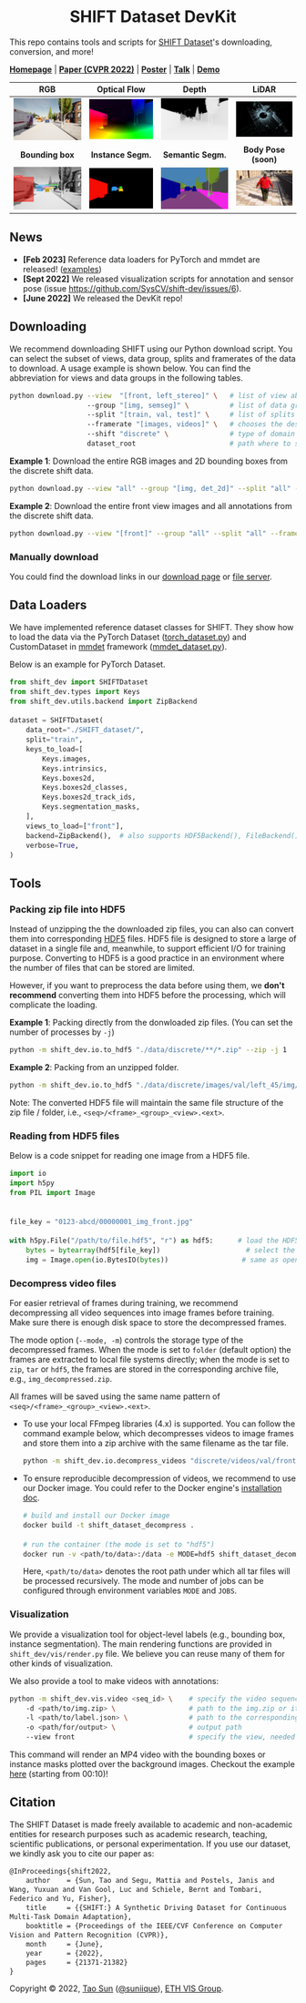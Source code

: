 <h1 align="center"> SHIFT Dataset DevKit </h1>

This repo contains tools and scripts for [SHIFT Dataset](https://www.vis.xyz/shift/)'s downloading, conversion, and more!

[**Homepage**](https://www.vis.xyz/shift) | [**Paper (CVPR 2022)**](https://arxiv.org/abs/2206.08367) | [**Poster**](https://github.com/SysCV/shift-dev/blob/main/assert/Poster%20SHIFT.pdf) | [**Talk**](https://www.youtube.com/watch?v=q39gJveIhRc) | [**Demo**](https://www.youtube.com/watch?v=BsqGrDd2Kzw)


<div align="center">
<div></div>

| **RGB**          |    **Optical Flow**    | **Depth**   | **LiDAR** |
|:----------------:|:----------------:|:----------------:|:---------:|
|  <img src="assert/figures/img.png">                |       <img src="assert/figures/flow.png">     |   <img src="assert/figures/depth.png">                       |   <img src="assert/figures/lidar.png" >         |
|   **Bounding box** | **Instance Segm.** | **Semantic Segm.**  | **Body Pose (soon)**  |
|   <img src="assert/figures/bbox2d.png">                 |     <img src="assert/figures/ins.png">            |         <img src="assert/figures/seg.png">           |       <img src="assert/figures/pose.png">      |

</div>



## News
- **[Feb 2023]** Reference data loaders for PyTorch and mmdet are released! ([examples](https://github.com/SysCV/shift-dev/blob/main/examples))
- **[Sept 2022]** We released visualization scripts for annotation and sensor pose (issue https://github.com/SysCV/shift-dev/issues/6).
- **[June 2022]** We released the DevKit repo!


## Downloading
We recommend downloading SHIFT using our Python download script. You can select the subset of views, data group, splits and framerates of the data to download. A usage example is shown below. You can find the abbreviation for views and data groups in the following tables.

```bash
python download.py --view  "[front, left_stereo]" \   # list of view abbreviation to download
                   --group "[img, semseg]" \          # list of data group abbreviation to download 
                   --split "[train, val, test]" \     # list of splits to download 
                   --framerate "[images, videos]" \   # chooses the desired frame rate (images=1fps, videos=10fps)
                   --shift "discrete" \               # type of domain shifts. Options: discrete, continuous/1x, continuous/10x, continuous/100x 
                   dataset_root                       # path where to store the downloaded data
```
**Example 1**: Download the entire RGB images and 2D bounding boxes from the discrete shift data.
```bash
python download.py --view "all" --group "[img, det_2d]" --split "all" --framerate "[images]" ./data
```

**Example 2**: Download the entire front view images and all annotations from the discrete shift data.
```bash
python download.py --view "[front]" --group "all" --split "all" --framerate "[images]" ./data
```

### Manually download
You could find the download links in our [download page](https://www.vis.xyz/shift/download/) or [file server](https://dl.cv.ethz.ch/shift/).

## Data Loaders

We have implemented reference dataset classes for SHIFT. They
show how to load the data via the PyTorch Dataset ([torch_dataset.py](https://github.com/SysCV/shift-dev/blob/main/examples/torch_dataset.py)) and CustomDataset in [mmdet](https://github.com/open-mmlab/mmdetection) framework ([mmdet_dataset.py](https://github.com/SysCV/shift-dev/blob/main/examples/mmdet_dataset.py)).

Below is an example for PyTorch Dataset.

```python
from shift_dev import SHIFTDataset
from shift_dev.types import Keys
from shift_dev.utils.backend import ZipBackend

dataset = SHIFTDataset(
    data_root="./SHIFT_dataset/",
    split="train",
    keys_to_load=[
        Keys.images,
        Keys.intrinsics,
        Keys.boxes2d,
        Keys.boxes2d_classes,
        Keys.boxes2d_track_ids,
        Keys.segmentation_masks,
    ],
    views_to_load=["front"],
    backend=ZipBackend(),  # also supports HDF5Backend(), FileBackend()
    verbose=True,
)
```



## Tools
### Packing zip file into HDF5
Instead of unzipping the the downloaded zip files, you can also can convert them into corresponding [HDF5](https://en.wikipedia.org/wiki/Hierarchical_Data_Format) files. HDF5 file is designed to store a large of dataset in a single file and, meanwhile, to support efficient I/O for training purpose. Converting to HDF5 is a good practice in an environment where the number of files that can be stored are limited. 

However, if you want to preprocess the data before using them, we **don't recommend** converting them into HDF5 before the processing, which will complicate the loading.

**Example 1**: Packing directly from the donwloaded zip files. (You can set the number of processes by `-j`)
```bash
python -m shift_dev.io.to_hdf5 "./data/discrete/**/*.zip" --zip -j 1
```

**Example 2**: Packing from an unzipped folder.
```bash
python -m shift_dev.io.to_hdf5 "./data/discrete/images/val/left_45/img/"
```

Note: The converted HDF5 file will maintain the same file structure of the zip file / folder, i.e., `<seq>/<frame>_<group>_<view>.<ext>`.

### Reading from HDF5 files
Below is a code snippet for reading one image from a HDF5 file.
```python
import io
import h5py
from PIL import Image


file_key = "0123-abcd/00000001_img_front.jpg"

with h5py.File("/path/to/file.hdf5", "r") as hdf5:      # load the HDF5 file
    bytes = bytearray(hdf5[file_key])                     # select the file we want
    img = Image.open(io.BytesIO(bytes))                  # same as opening an ordinary png file from IO stream.
```

### Decompress video files
For easier retrieval of frames during training, we recommend decompressing all video sequences into image frames before training. Make sure there is enough disk space to store the decompressed frames. 

The mode option (`--mode, -m`) controls the storage type of the decompressed frames. When the mode is set to `folder` (default option) the frames are extracted to local file systems directly; when the mode is set to `zip`, `tar` or `hdf5`, the frames are stored in the corresponding archive file, e.g., `img_decompressed.zip`.  

All frames will be saved using the same name pattern of `<seq>/<frame>_<group>_<view>.<ext>`.

- To use your local FFmpeg libraries (4.x) is supported. You can follow the command example below, which decompresses videos to image frames and store them into a zip archive with the same filename as the tar file.
    ```bash
    python -m shift_dev.io.decompress_videos "discrete/videos/val/front/*.tar" -m "zip" -j 1
    ```

- To ensure reproducible decompression of videos, we recommend to use our Docker image. You could refer to the Docker engine's [installation doc](https://docs.docker.com/engine/install/).
    ```bash
    # build and install our Docker image
    docker build -t shift_dataset_decompress .

    # run the container (the mode is set to "hdf5")
    docker run -v <path/to/data>:/data -e MODE=hdf5 shift_dataset_decompress
    ```
    Here, `<path/to/data>` denotes the root path under which all tar files will be processed recursively. The mode and number of jobs can be configured through environment variables `MODE` and `JOBS`. 

### Visualization

We provide a visualization tool for object-level labels (e.g., bounding box, instance segmentation). The main rendering functions are provided in `shift_dev/vis/render.py` file. We believe you can reuse many of them for other kinds of visualization. 

We also provide a tool to make videos with annotations:
```bash
python -m shift_dev.vis.video <seq_id> \    # specify the video sequence
    -d <path/to/img.zip> \                  # path to the img.zip or its unzipped folder
    -l <path/to/label.json> \               # path to the corresponding label ({det_2d/det_3d/det_insseg_2d}.json)
    -o <path/for/output> \                  # output path
    --view front                            # specify the view, needed to be corresponded with images and label file
```
This command will render an MP4 video with the bounding boxes or instance masks plotted over the background images. Checkout the example [here](https://www.youtube.com/watch?v=BsqGrDd2Kzw) (starting from 00:10)!



## Citation

The SHIFT Dataset is made freely available to academic and non-academic entities for research purposes such as academic research, teaching, scientific publications, or personal experimentation. If you use our dataset, we kindly ask you to cite our paper as:

```
@InProceedings{shift2022,
    author    = {Sun, Tao and Segu, Mattia and Postels, Janis and Wang, Yuxuan and Van Gool, Luc and Schiele, Bernt and Tombari, Federico and Yu, Fisher},
    title     = {{SHIFT:} A Synthetic Driving Dataset for Continuous Multi-Task Domain Adaptation},
    booktitle = {Proceedings of the IEEE/CVF Conference on Computer Vision and Pattern Recognition (CVPR)},
    month     = {June},
    year      = {2022},
    pages     = {21371-21382}
}
```


Copyright © 2022, [Tao Sun](https://suniique.com) ([@suniique](https://github.com/suniique)), [ETH VIS Group](https://cv.ethz.ch/).

